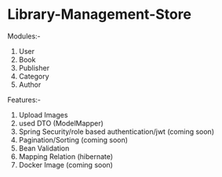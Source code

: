 # Library-Management-Store

Modules:-
1. User
2. Book
3. Publisher
4. Category
5. Author

Features:-
1. Upload Images
2. used DTO (ModelMapper)
3. Spring Security/role based authentication/jwt (coming soon)
4. Pagination/Sorting (coming soon)
5. Bean Validation
6. Mapping Relation (hibernate)
7. Docker Image (coming soon)
